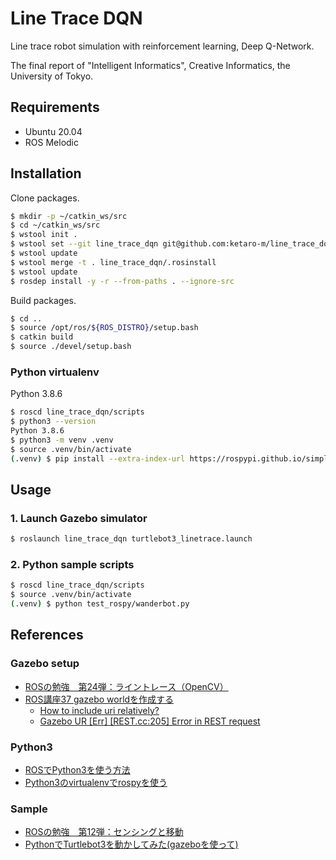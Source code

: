 # Line Trace DQN

Line trace robot simulation with reinforcement learning, Deep Q-Network.

The final report of "Intelligent Informatics", Creative Informatics, the University of Tokyo.


## Requirements

- Ubuntu 20.04
- ROS Melodic


## Installation

Clone packages.

```bash  
$ mkdir -p ~/catkin_ws/src  
$ cd ~/catkin_ws/src  
$ wstool init .  
$ wstool set --git line_trace_dqn git@github.com:ketaro-m/line_trace_dqn.git -y  
$ wstool update  
$ wstool merge -t . line_trace_dqn/.rosinstall  
$ wstool update  
$ rosdep install -y -r --from-paths . --ignore-src  
```

Build packages.

```bash  
$ cd ..  
$ source /opt/ros/${ROS_DISTRO}/setup.bash  
$ catkin build  
$ source ./devel/setup.bash
```

### Python virtualenv

Python 3.8.6

```bash  
$ roscd line_trace_dqn/scripts  
$ python3 --version  
Python 3.8.6  
$ python3 -m venv .venv  
$ source .venv/bin/activate  
(.venv) $ pip install --extra-index-url https://rospypi.github.io/simple rospy-all  
```

## Usage

### 1. Launch Gazebo simulator

```bash  
$ roslaunch line_trace_dqn turtlebot3_linetrace.launch  
```


### 2. Python sample scripts

```bash  
$ roscd line_trace_dqn/scripts  
$ source .venv/bin/activate  
(.venv) $ python test_rospy/wanderbot.py  
```


## References

### Gazebo setup
- [ROSの勉強　第24弾：ライントレース（OpenCV）](https://qiita.com/Yuya-Shimizu/items/5c408fb06878471ad486)
- [ROS講座37 gazebo worldを作成する](https://qiita.com/srs/items/9b23ad12bea9e3ec0480)
  - [How to include uri relatively?](https://answers.gazebosim.org//question/16159/how-to-include-uri-relatively/)
  - [Gazebo UR [Err] [REST.cc:205] Error in REST request](https://qiita.com/hoshianaaa/items/4ec14775ad11cefccff3)


### Python3
- [ROSでPython3を使う方法](https://qiita.com/tnjz3/items/4d64fc2d36b75e604ab1)
- [Python3のvirtualenvでrospyを使う](https://qiita.com/otamasan/items/7ac7732a5c3d47ec3028)

### Sample

- [ROSの勉強　第12弾：センシングと移動](https://qiita.com/Yuya-Shimizu/items/66dd6fa254957ca773e9)
- [PythonでTurtlebot3を動かしてみた(gazeboを使って)](https://zenn.dev/kmiura55/articles/ros-turtlesim3-wander)
